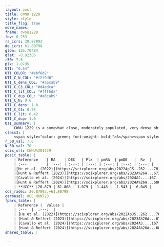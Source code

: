 ```yaml
---
layout: post
title: CWNU 1229
style: style
title_flag: true
more_names: 
fname: cwnu1229
fov: 0.253
ra_icrs: 20.87893
de_icrs: 61.80798
glon: 126.70484
glat: -0.82386
r50: 7.6
plx: 1.0795
UTI: "0.64"
UTI_COLOR: "#ebf6d2"
UTI_C_N_COL: "#f2f9d6"
UTI_C_dens_COL: "#a6cab9"
UTI_C_C3_COL: "#d4edca"
UTI_C_lit_COL: "#fff6da"
UTI_C_dup_COL: "#a6cab9"
UTI_C_N: 0.6
UTI_C_dens: 1.0
UTI_C_C3: 0.75
UTI_C_lit: 0.42
UTI_C_dup: 1.0
UTI_summary: |
    CWNU 1229 is a somewhat close, moderately populated, very dense object of high C3 quality. It was recently reported in the literature.
class3: |
    <span style="color: green; font-weight: bold;">A</span><span style="color: #FFC300; font-weight: bold;">B</span>
r_50_val: 7.6
N_50_val: 70
scix_url: CWNU%201229
posit_table: |
    | Reference    | RA    | DEC   | Plx  | pmRA  | pmDE   |  Rv  |
    | :---         | :---: | :---: | :---: | :---: | :---: | :---: |
    |[He et al. (2022)](https://scixplorer.org/abs/2022ApJS..262....7H) | 20.939 | 61.715 | 1.073 | -1.355 | -1.481 | -- |
    |[Hunt & Reffert (2023)](https://scixplorer.org/abs/2023A%26A...673A.114H) | 20.904 | 61.836 | 1.071 | -1.441 | -1.582 | 10.615 |
    |[Cavallo et al. (2024)](https://scixplorer.org/abs/2024AJ....167...12C) | 20.769 | 61.659 | 1.068 | -- | -- | -- |
    |[Hunt & Reffert (2024)](https://scixplorer.org/abs/2024A%26A...686A..42H) | 20.904 | 61.836 | 1.071 | -1.441 | -1.582 | 10.615 |
    | **UCC** |20.879 | 61.808 | 1.079 | -1.448 | -1.543 | -6.045 | 
cds_radec: 20.87893,+61.80798
carousel: UCC_HUNT23
fpars_table: |
    | Reference |  Values |
    | :---  |  :---:  |
    | [He et al. (2022)](https://scixplorer.org/abs/2022ApJS..262....7H) | `A0=2.45, logAge=7.2` |
    | [Hunt & Reffert (2023)](https://scixplorer.org/abs/2023A%26A...673A.114H) | `AV50=1.668, diffAV50=2.491, MOD50=9.836, logAge50=7.248` |
    | [Cavallo et al. (2024)](https://scixplorer.org/abs/2024AJ....167...12C) | `AV50=2.4, dMod50=11.23, logAge50=7.21, [Fe/H]50=-0.23` |
    | [Hunt & Reffert (2024)](https://scixplorer.org/abs/2024A%26A...686A..42H) | `MassJ=144.759` |
shared_table: |
    
---
```

